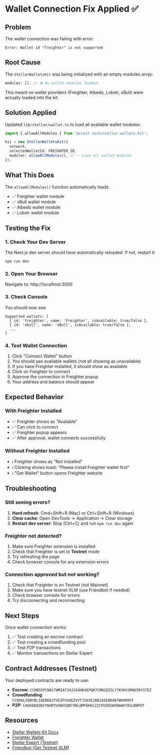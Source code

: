 # Wallet Connection Fix Applied ✅

## Problem
The wallet connection was failing with error:
```
Error: Wallet id "freighter" is not supported
```

## Root Cause
The `StellarWalletsKit` was being initialized with an empty modules array:
```typescript
modules: [], // ❌ No wallet modules loaded!
```

This meant no wallet providers (Freighter, Albedo, Lobstr, xBull) were actually loaded into the kit.

## Solution Applied
Updated `lib/stellar/wallet.ts` to load all available wallet modules:

```typescript
import { allowAllModules } from '@creit.tech/stellar-wallets-kit';

kit = new StellarWalletsKit({
  network,
  selectedWalletId: FREIGHTER_ID,
  modules: allowAllModules(), // ✅ Load all wallet modules
});
```

## What This Does
The `allowAllModules()` function automatically loads:
- ✅ Freighter wallet module
- ✅ xBull wallet module  
- ✅ Albedo wallet module
- ✅ Lobstr wallet module

## Testing the Fix

### 1. Check Your Dev Server
The Next.js dev server should have automatically reloaded. If not, restart it:
```bash
npm run dev
```

### 2. Open Your Browser
Navigate to: http://localhost:3000

### 3. Check Console
You should now see:
```
Supported wallets: [
  { id: 'freighter', name: 'Freighter', isAvailable: true/false },
  { id: 'xbull', name: 'xBull', isAvailable: true/false },
  ...
]
```

### 4. Test Wallet Connection
1. Click "Connect Wallet" button
2. You should see available wallets (not all showing as unavailable)
3. If you have Freighter installed, it should show as available
4. Click on Freighter to connect
5. Approve the connection in Freighter popup
6. Your address and balance should appear

## Expected Behavior

### With Freighter Installed
- ✅ Freighter shows as "Available"
- ✅ Can click to connect
- ✅ Freighter popup appears
- ✅ After approval, wallet connects successfully

### Without Freighter Installed
- ℹ️ Freighter shows as "Not installed"
- ℹ️ Clicking shows toast: "Please install Freighter wallet first"
- ℹ️ "Get Wallet" button opens Freighter website

## Troubleshooting

### Still seeing errors?
1. **Hard refresh**: Cmd+Shift+R (Mac) or Ctrl+Shift+R (Windows)
2. **Clear cache**: Open DevTools → Application → Clear storage
3. **Restart dev server**: Stop (Ctrl+C) and run `npm run dev` again

### Freighter not detected?
1. Make sure Freighter extension is installed
2. Check that Freighter is set to **Testnet** mode
3. Try refreshing the page
4. Check browser console for any extension errors

### Connection approved but not working?
1. Check that Freighter is on Testnet (not Mainnet)
2. Make sure you have testnet XLM (use Friendbot if needed)
3. Check browser console for errors
4. Try disconnecting and reconnecting

## Next Steps

Once wallet connection works:
1. ✅ Test creating an escrow contract
2. ✅ Test creating a crowdfunding pool
3. ✅ Test P2P transactions
4. ✅ Monitor transactions on Stellar Expert

## Contract Addresses (Testnet)
Your deployed contracts are ready to use:
- **Escrow**: `CCHB55PCNAI7WMIA734J2G4HD4EPQK7CMH2QZSLY7KVKV3RN65RYSTEZ`
- **Crowdfunding**: `CCQX6L5DNYBLIQEB6QJYVEZFVGQGZVVTJIH3E2ABIA5EQR4B7WHXMXFF`
- **P2P**: `CAGKOAQ3N2YNURTU3WXSQN7XNLQMPAK6CZ2CPUSDSWVNAWUTASLBNPOT`

## Resources
- [Stellar Wallets Kit Docs](https://stellarwalletskit.dev/)
- [Freighter Wallet](https://freighter.app)
- [Stellar Expert (Testnet)](https://stellar.expert/explorer/testnet)
- [Friendbot (Get Testnet XLM)](https://friendbot.stellar.org)
